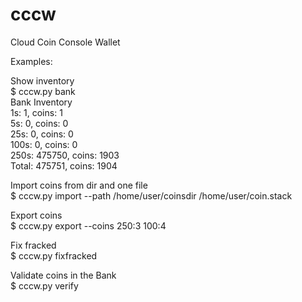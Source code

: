 # cccw  
  
Cloud Coin Console Wallet  
  
Examples:  
  
Show inventory  
$ cccw.py bank  
Bank Inventory  
        1s:          1, coins: 1  
        5s:          0, coins: 0  
       25s:          0, coins: 0  
      100s:          0, coins: 0  
      250s:     475750, coins: 1903  
     Total:     475751, coins: 1904  


Import coins from dir and one file  
$ cccw.py import --path /home/user/coinsdir /home/user/coin.stack  
  
Export coins  
$ cccw.py export --coins 250:3 100:4  
  
Fix fracked  
$ cccw.py fixfracked  
  
Validate coins in the Bank  
$ cccw.py verify  
  
